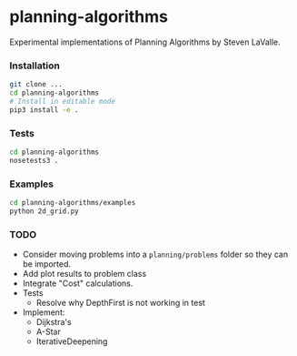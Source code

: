 # planning-algorithms
Experimental implementations of Planning Algorithms by Steven LaValle.

### Installation
```bash
git clone ...
cd planning-algorithms
# Install in editable mode
pip3 install -e .
```

### Tests
```bash
cd planning-algorithms
nosetests3 .
```

### Examples
```bash
cd planning-algorithms/examples
python 2d_grid.py
```

### TODO
- Consider moving problems into a `planning/problems` folder so they can be imported.
- Add plot results to problem class
- Integrate "Cost" calculations.
- Tests
    - Resolve why DepthFirst is not working in test
- Implement:
    - Dijkstra's
    - A-Star
    - IterativeDeepening